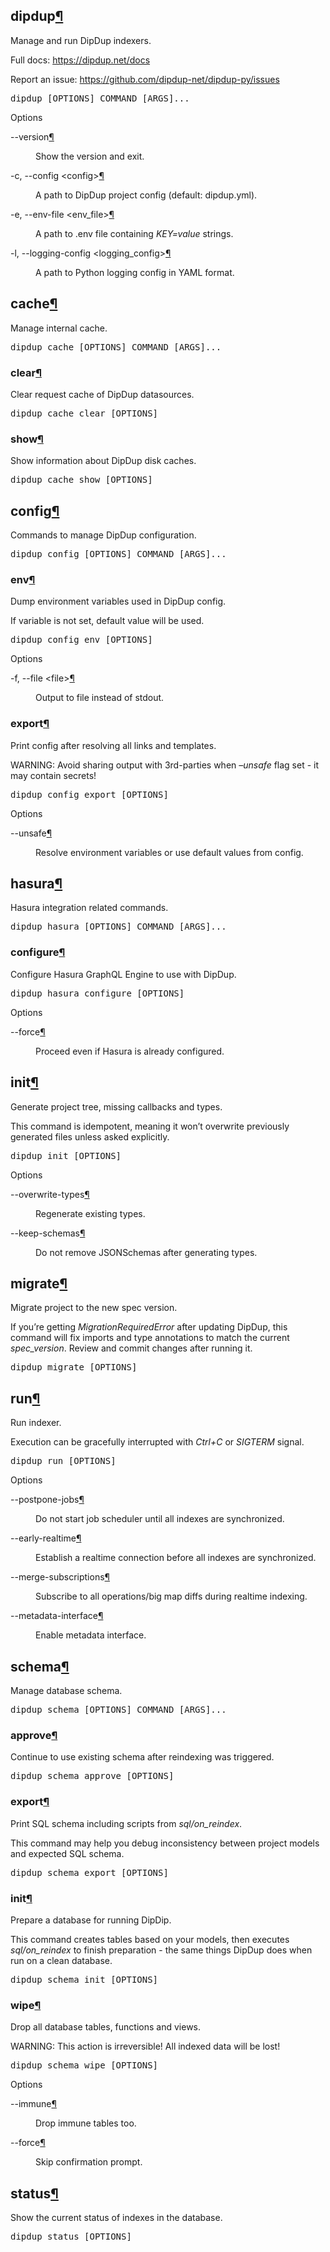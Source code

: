 
  <section id="dipdup">
<h1>dipdup<a class="headerlink" href="#dipdup" title="Permalink to this headline">¶</a></h1>
<p>Manage and run DipDup indexers.</p>
<p>Full docs: <a class="reference external" href="https://dipdup.net/docs">https://dipdup.net/docs</a></p>
<p>Report an issue: <a class="reference external" href="https://github.com/dipdup-net/dipdup-py/issues">https://github.com/dipdup-net/dipdup-py/issues</a></p>
<div class="highlight-shell notranslate"><div class="highlight"><pre><span></span>dipdup <span class="o">[</span>OPTIONS<span class="o">]</span> COMMAND <span class="o">[</span>ARGS<span class="o">]</span>...
</pre></div>
</div>
<p class="rubric">Options</p>
<dl class="std option">
<dt class="sig sig-object std" id="cmdoption-dipdup-version">
<span class="sig-name descname"><span class="pre">--version</span></span><span class="sig-prename descclassname"></span><a class="headerlink" href="#cmdoption-dipdup-version" title="Permalink to this definition">¶</a></dt>
<dd><p>Show the version and exit.</p>
</dd></dl>

<dl class="std option">
<dt class="sig sig-object std" id="cmdoption-dipdup-c">
<span id="cmdoption-dipdup-config"></span><span class="sig-name descname"><span class="pre">-c</span></span><span class="sig-prename descclassname"></span><span class="sig-prename descclassname"><span class="pre">,</span> </span><span class="sig-name descname"><span class="pre">--config</span></span><span class="sig-prename descclassname"> <span class="pre">&lt;config&gt;</span></span><a class="headerlink" href="#cmdoption-dipdup-c" title="Permalink to this definition">¶</a></dt>
<dd><p>A path to DipDup project config (default: dipdup.yml).</p>
</dd></dl>

<dl class="std option">
<dt class="sig sig-object std" id="cmdoption-dipdup-e">
<span id="cmdoption-dipdup-env-file"></span><span class="sig-name descname"><span class="pre">-e</span></span><span class="sig-prename descclassname"></span><span class="sig-prename descclassname"><span class="pre">,</span> </span><span class="sig-name descname"><span class="pre">--env-file</span></span><span class="sig-prename descclassname"> <span class="pre">&lt;env_file&gt;</span></span><a class="headerlink" href="#cmdoption-dipdup-e" title="Permalink to this definition">¶</a></dt>
<dd><p>A path to .env file containing <cite>KEY=value</cite> strings.</p>
</dd></dl>

<dl class="std option">
<dt class="sig sig-object std" id="cmdoption-dipdup-l">
<span id="cmdoption-dipdup-logging-config"></span><span class="sig-name descname"><span class="pre">-l</span></span><span class="sig-prename descclassname"></span><span class="sig-prename descclassname"><span class="pre">,</span> </span><span class="sig-name descname"><span class="pre">--logging-config</span></span><span class="sig-prename descclassname"> <span class="pre">&lt;logging_config&gt;</span></span><a class="headerlink" href="#cmdoption-dipdup-l" title="Permalink to this definition">¶</a></dt>
<dd><p>A path to Python logging config in YAML format.</p>
</dd></dl>

<section id="dipdup-cache">
<h2>cache<a class="headerlink" href="#dipdup-cache" title="Permalink to this headline">¶</a></h2>
<p>Manage internal cache.</p>
<div class="highlight-shell notranslate"><div class="highlight"><pre><span></span>dipdup cache <span class="o">[</span>OPTIONS<span class="o">]</span> COMMAND <span class="o">[</span>ARGS<span class="o">]</span>...
</pre></div>
</div>
<section id="dipdup-cache-clear">
<h3>clear<a class="headerlink" href="#dipdup-cache-clear" title="Permalink to this headline">¶</a></h3>
<p>Clear request cache of DipDup datasources.</p>
<div class="highlight-shell notranslate"><div class="highlight"><pre><span></span>dipdup cache clear <span class="o">[</span>OPTIONS<span class="o">]</span>
</pre></div>
</div>
</section>
<section id="dipdup-cache-show">
<h3>show<a class="headerlink" href="#dipdup-cache-show" title="Permalink to this headline">¶</a></h3>
<p>Show information about DipDup disk caches.</p>
<div class="highlight-shell notranslate"><div class="highlight"><pre><span></span>dipdup cache show <span class="o">[</span>OPTIONS<span class="o">]</span>
</pre></div>
</div>
</section>
</section>
<section id="dipdup-config">
<h2>config<a class="headerlink" href="#dipdup-config" title="Permalink to this headline">¶</a></h2>
<p>Commands to manage DipDup configuration.</p>
<div class="highlight-shell notranslate"><div class="highlight"><pre><span></span>dipdup config <span class="o">[</span>OPTIONS<span class="o">]</span> COMMAND <span class="o">[</span>ARGS<span class="o">]</span>...
</pre></div>
</div>
<section id="dipdup-config-env">
<h3>env<a class="headerlink" href="#dipdup-config-env" title="Permalink to this headline">¶</a></h3>
<p>Dump environment variables used in DipDup config.</p>
<p>If variable is not set, default value will be used.</p>
<div class="highlight-shell notranslate"><div class="highlight"><pre><span></span>dipdup config env <span class="o">[</span>OPTIONS<span class="o">]</span>
</pre></div>
</div>
<p class="rubric">Options</p>
<dl class="std option">
<dt class="sig sig-object std" id="cmdoption-dipdup-config-env-f">
<span id="cmdoption-dipdup-config-env-file"></span><span class="sig-name descname"><span class="pre">-f</span></span><span class="sig-prename descclassname"></span><span class="sig-prename descclassname"><span class="pre">,</span> </span><span class="sig-name descname"><span class="pre">--file</span></span><span class="sig-prename descclassname"> <span class="pre">&lt;file&gt;</span></span><a class="headerlink" href="#cmdoption-dipdup-config-env-f" title="Permalink to this definition">¶</a></dt>
<dd><p>Output to file instead of stdout.</p>
</dd></dl>

</section>
<section id="dipdup-config-export">
<h3>export<a class="headerlink" href="#dipdup-config-export" title="Permalink to this headline">¶</a></h3>
<p>Print config after resolving all links and templates.</p>
<p>WARNING: Avoid sharing output with 3rd-parties when <cite>–unsafe</cite> flag set - it may contain secrets!</p>
<div class="highlight-shell notranslate"><div class="highlight"><pre><span></span>dipdup config <span class="nb">export</span> <span class="o">[</span>OPTIONS<span class="o">]</span>
</pre></div>
</div>
<p class="rubric">Options</p>
<dl class="std option">
<dt class="sig sig-object std" id="cmdoption-dipdup-config-export-unsafe">
<span class="sig-name descname"><span class="pre">--unsafe</span></span><span class="sig-prename descclassname"></span><a class="headerlink" href="#cmdoption-dipdup-config-export-unsafe" title="Permalink to this definition">¶</a></dt>
<dd><p>Resolve environment variables or use default values from config.</p>
</dd></dl>

</section>
</section>
<section id="dipdup-hasura">
<h2>hasura<a class="headerlink" href="#dipdup-hasura" title="Permalink to this headline">¶</a></h2>
<p>Hasura integration related commands.</p>
<div class="highlight-shell notranslate"><div class="highlight"><pre><span></span>dipdup hasura <span class="o">[</span>OPTIONS<span class="o">]</span> COMMAND <span class="o">[</span>ARGS<span class="o">]</span>...
</pre></div>
</div>
<section id="dipdup-hasura-configure">
<h3>configure<a class="headerlink" href="#dipdup-hasura-configure" title="Permalink to this headline">¶</a></h3>
<p>Configure Hasura GraphQL Engine to use with DipDup.</p>
<div class="highlight-shell notranslate"><div class="highlight"><pre><span></span>dipdup hasura configure <span class="o">[</span>OPTIONS<span class="o">]</span>
</pre></div>
</div>
<p class="rubric">Options</p>
<dl class="std option">
<dt class="sig sig-object std" id="cmdoption-dipdup-hasura-configure-force">
<span class="sig-name descname"><span class="pre">--force</span></span><span class="sig-prename descclassname"></span><a class="headerlink" href="#cmdoption-dipdup-hasura-configure-force" title="Permalink to this definition">¶</a></dt>
<dd><p>Proceed even if Hasura is already configured.</p>
</dd></dl>

</section>
</section>
<section id="dipdup-init">
<h2>init<a class="headerlink" href="#dipdup-init" title="Permalink to this headline">¶</a></h2>
<p>Generate project tree, missing callbacks and types.</p>
<p>This command is idempotent, meaning it won’t overwrite previously generated files unless asked explicitly.</p>
<div class="highlight-shell notranslate"><div class="highlight"><pre><span></span>dipdup init <span class="o">[</span>OPTIONS<span class="o">]</span>
</pre></div>
</div>
<p class="rubric">Options</p>
<dl class="std option">
<dt class="sig sig-object std" id="cmdoption-dipdup-init-overwrite-types">
<span class="sig-name descname"><span class="pre">--overwrite-types</span></span><span class="sig-prename descclassname"></span><a class="headerlink" href="#cmdoption-dipdup-init-overwrite-types" title="Permalink to this definition">¶</a></dt>
<dd><p>Regenerate existing types.</p>
</dd></dl>

<dl class="std option">
<dt class="sig sig-object std" id="cmdoption-dipdup-init-keep-schemas">
<span class="sig-name descname"><span class="pre">--keep-schemas</span></span><span class="sig-prename descclassname"></span><a class="headerlink" href="#cmdoption-dipdup-init-keep-schemas" title="Permalink to this definition">¶</a></dt>
<dd><p>Do not remove JSONSchemas after generating types.</p>
</dd></dl>

</section>
<section id="dipdup-migrate">
<h2>migrate<a class="headerlink" href="#dipdup-migrate" title="Permalink to this headline">¶</a></h2>
<p>Migrate project to the new spec version.</p>
<p>If you’re getting <cite>MigrationRequiredError</cite> after updating DipDup, this command will fix imports and type annotations to match the current <cite>spec_version</cite>. Review and commit changes after running it.</p>
<div class="highlight-shell notranslate"><div class="highlight"><pre><span></span>dipdup migrate <span class="o">[</span>OPTIONS<span class="o">]</span>
</pre></div>
</div>
</section>
<section id="dipdup-run">
<h2>run<a class="headerlink" href="#dipdup-run" title="Permalink to this headline">¶</a></h2>
<p>Run indexer.</p>
<p>Execution can be gracefully interrupted with <cite>Ctrl+C</cite> or <cite>SIGTERM</cite> signal.</p>
<div class="highlight-shell notranslate"><div class="highlight"><pre><span></span>dipdup run <span class="o">[</span>OPTIONS<span class="o">]</span>
</pre></div>
</div>
<p class="rubric">Options</p>
<dl class="std option">
<dt class="sig sig-object std" id="cmdoption-dipdup-run-postpone-jobs">
<span class="sig-name descname"><span class="pre">--postpone-jobs</span></span><span class="sig-prename descclassname"></span><a class="headerlink" href="#cmdoption-dipdup-run-postpone-jobs" title="Permalink to this definition">¶</a></dt>
<dd><p>Do not start job scheduler until all indexes are synchronized.</p>
</dd></dl>

<dl class="std option">
<dt class="sig sig-object std" id="cmdoption-dipdup-run-early-realtime">
<span class="sig-name descname"><span class="pre">--early-realtime</span></span><span class="sig-prename descclassname"></span><a class="headerlink" href="#cmdoption-dipdup-run-early-realtime" title="Permalink to this definition">¶</a></dt>
<dd><p>Establish a realtime connection before all indexes are synchronized.</p>
</dd></dl>

<dl class="std option">
<dt class="sig sig-object std" id="cmdoption-dipdup-run-merge-subscriptions">
<span class="sig-name descname"><span class="pre">--merge-subscriptions</span></span><span class="sig-prename descclassname"></span><a class="headerlink" href="#cmdoption-dipdup-run-merge-subscriptions" title="Permalink to this definition">¶</a></dt>
<dd><p>Subscribe to all operations/big map diffs during realtime indexing.</p>
</dd></dl>

<dl class="std option">
<dt class="sig sig-object std" id="cmdoption-dipdup-run-metadata-interface">
<span class="sig-name descname"><span class="pre">--metadata-interface</span></span><span class="sig-prename descclassname"></span><a class="headerlink" href="#cmdoption-dipdup-run-metadata-interface" title="Permalink to this definition">¶</a></dt>
<dd><p>Enable metadata interface.</p>
</dd></dl>

</section>
<section id="dipdup-schema">
<h2>schema<a class="headerlink" href="#dipdup-schema" title="Permalink to this headline">¶</a></h2>
<p>Manage database schema.</p>
<div class="highlight-shell notranslate"><div class="highlight"><pre><span></span>dipdup schema <span class="o">[</span>OPTIONS<span class="o">]</span> COMMAND <span class="o">[</span>ARGS<span class="o">]</span>...
</pre></div>
</div>
<section id="dipdup-schema-approve">
<h3>approve<a class="headerlink" href="#dipdup-schema-approve" title="Permalink to this headline">¶</a></h3>
<p>Continue to use existing schema after reindexing was triggered.</p>
<div class="highlight-shell notranslate"><div class="highlight"><pre><span></span>dipdup schema approve <span class="o">[</span>OPTIONS<span class="o">]</span>
</pre></div>
</div>
</section>
<section id="dipdup-schema-export">
<h3>export<a class="headerlink" href="#dipdup-schema-export" title="Permalink to this headline">¶</a></h3>
<p>Print SQL schema including scripts from <cite>sql/on_reindex</cite>.</p>
<p>This command may help you debug inconsistency between project models and expected SQL schema.</p>
<div class="highlight-shell notranslate"><div class="highlight"><pre><span></span>dipdup schema <span class="nb">export</span> <span class="o">[</span>OPTIONS<span class="o">]</span>
</pre></div>
</div>
</section>
<section id="dipdup-schema-init">
<h3>init<a class="headerlink" href="#dipdup-schema-init" title="Permalink to this headline">¶</a></h3>
<p>Prepare a database for running DipDip.</p>
<p>This command creates tables based on your models, then executes <cite>sql/on_reindex</cite> to finish preparation - the same things DipDup does when run on a clean database.</p>
<div class="highlight-shell notranslate"><div class="highlight"><pre><span></span>dipdup schema init <span class="o">[</span>OPTIONS<span class="o">]</span>
</pre></div>
</div>
</section>
<section id="dipdup-schema-wipe">
<h3>wipe<a class="headerlink" href="#dipdup-schema-wipe" title="Permalink to this headline">¶</a></h3>
<p>Drop all database tables, functions and views.</p>
<p>WARNING: This action is irreversible! All indexed data will be lost!</p>
<div class="highlight-shell notranslate"><div class="highlight"><pre><span></span>dipdup schema wipe <span class="o">[</span>OPTIONS<span class="o">]</span>
</pre></div>
</div>
<p class="rubric">Options</p>
<dl class="std option">
<dt class="sig sig-object std" id="cmdoption-dipdup-schema-wipe-immune">
<span class="sig-name descname"><span class="pre">--immune</span></span><span class="sig-prename descclassname"></span><a class="headerlink" href="#cmdoption-dipdup-schema-wipe-immune" title="Permalink to this definition">¶</a></dt>
<dd><p>Drop immune tables too.</p>
</dd></dl>

<dl class="std option">
<dt class="sig sig-object std" id="cmdoption-dipdup-schema-wipe-force">
<span class="sig-name descname"><span class="pre">--force</span></span><span class="sig-prename descclassname"></span><a class="headerlink" href="#cmdoption-dipdup-schema-wipe-force" title="Permalink to this definition">¶</a></dt>
<dd><p>Skip confirmation prompt.</p>
</dd></dl>

</section>
</section>
<section id="dipdup-status">
<h2>status<a class="headerlink" href="#dipdup-status" title="Permalink to this headline">¶</a></h2>
<p>Show the current status of indexes in the database.</p>
<div class="highlight-shell notranslate"><div class="highlight"><pre><span></span>dipdup status <span class="o">[</span>OPTIONS<span class="o">]</span>
</pre></div>
</div>
</section>
</section>

